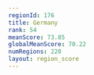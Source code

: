 ```yaml
---
regionId: 176
title: Germany
rank: 54
meanScore: 73.85
globalMeanScore: 70.22
numRegions: 220
layout: region_score
---
```

